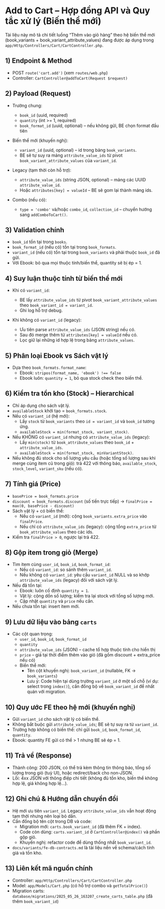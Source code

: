 # Add to Cart – Hợp đồng API và Quy tắc xử lý (Biến thể mới)

Tài liệu này mô tả chi tiết luồng “Thêm vào giỏ hàng” theo hệ biến thể mới (book_variants + book_variant_attribute_values) đang được áp dụng trong `app/Http/Controllers/Cart/CartController.php`.

## 1) Endpoint & Method

- POST `route('cart.add')` (xem `routes/web.php`)
- Controller: `CartController@addToCart(Request $request)`

## 2) Payload (Request)

- Trường chung:
  - `book_id` (uuid, required)
  - `quantity` (int >= 1, required)
  - `book_format_id` (uuid, optional) – nếu không gửi, BE chọn format đầu tiên

- Biến thể mới (khuyến nghị):
  - `variant_id` (uuid, optional) – id trong bảng `book_variants`.
  - BE sẽ tự suy ra mảng `attribute_value_ids` từ pivot `book_variant_attribute_values` của `variant_id`.

- Legacy (tạm thời còn hỗ trợ):
  - `attribute_value_ids` (string JSON, optional) – mảng các UUID `attribute_value_id`.
  - Hoặc `attributes[key] = valueId` – BE sẽ gom lại thành mảng ids.

- Combo (nếu có):
  - `type = 'combo'` và/hoặc `combo_id`, `collection_id` – chuyển hướng sang `addComboToCart()`.

## 3) Validation chính

- `book_id` tồn tại trong `books`.
- `book_format_id` (nếu có) tồn tại trong `book_formats`.
- `variant_id` (nếu có) tồn tại trong `book_variants` và phải thuộc `book_id` đã gửi.
- Với Ebook: bỏ qua mọi thuộc tính/biến thể, quantity sẽ bị ép = 1.

## 4) Suy luận thuộc tính từ biến thể mới

- Khi có `variant_id`:
  - BE lấy `attribute_value_ids` từ pivot `book_variant_attribute_values` theo `book_variant_id = variant_id`.
  - Ghi log hỗ trợ debug.

- Khi không có `variant_id` (legacy):
  - Ưu tiên parse `attribute_value_ids` (JSON string) nếu có.
  - Sau đó merge thêm từ `attributes[key] = valueId` nếu có.
  - Lọc giữ lại những id hợp lệ trong bảng `attribute_values`.

## 5) Phân loại Ebook vs Sách vật lý

- Dựa theo `book_formats.format_name`:
  - Ebook: `stripos(format_name, 'ebook') !== false`
  - Ebook luôn: `quantity = 1`, bỏ qua stock check theo biến thể.

## 6) Kiểm tra tồn kho (Stock) – Hierarchical

- Chỉ áp dụng cho sách vật lý.
- `availableStock` khởi tạo = `book_formats.stock`.
- Nếu có `variant_id` (hệ mới):
  - Lấy `stock` từ `book_variants` theo `id = variant_id` và `book_id` tương ứng.
  - `availableStock = min(format_stock, variant_stock)`.
- Nếu KHÔNG có `variant_id` nhưng có `attribute_value_ids` (legacy):
  - Lấy `min(stock)` từ `book_attribute_values` theo `book_id` + `attribute_value_ids`.
  - `availableStock = min(format_stock, minVariantStock)`.
- Nếu không đủ stock cho số lượng yêu cầu (hoặc tổng số lượng sau khi merge cùng item cũ trong giỏ): trả 422 với thông báo, `available_stock`, `stock_level`, `variant_sku` (nếu có).

## 7) Tính giá (Price)

- `basePrice = book_formats.price`
- `discount = book_formats.discount` (số tiền trực tiếp) → `finalPrice = max(0, basePrice - discount)`
- Sách vật lý + có biến thể:
  - Nếu có `variant_id` (mới): cộng `book_variants.extra_price` vào `finalPrice`.
  - Nếu chỉ có `attribute_value_ids` (legacy): cộng tổng `extra_price` từ `book_attribute_values` theo các ids.
- Kiểm tra `finalPrice > 0`, ngược lại trả 422.

## 8) Gộp item trong giỏ (Merge)

- Tìm item cùng `user_id`, `book_id`, `book_format_id`:
  - Nếu có `variant_id`: so sánh thêm `variant_id`.
  - Nếu không có `variant_id`: yêu cầu `variant_id` NULL và so khớp `attribute_value_ids` (legacy) đối với sách vật lý.
- Nếu đã tồn tại:
  - Ebook: luôn cố định `quantity = 1`.
  - Vật lý: cộng dồn số lượng; kiểm tra lại stock với tổng số lượng mới.
  - Cập nhật `quantity` và `price` nếu cần.
- Nếu chưa tồn tại: insert item mới.

## 9) Lưu dữ liệu vào bảng `carts`

- Các cột quan trọng:
  - `user_id`, `book_id`, `book_format_id`
  - `quantity`
  - `attribute_value_ids` (JSON) – cache tổ hợp thuộc tính cho hiển thị
  - `price` – giá tại thời điểm thêm vào giỏ (đã gồm discount + extra_price nếu có)
  - Biến thể mới:
    - Tên cột khuyến nghị: `book_variant_id` (nullable, FK -> `book_variants`)
    - Lưu ý: Code hiện tại dùng trường `variant_id` ở một số chỗ (ví dụ: select trong `index()`), cần đồng bộ về `book_variant_id` để nhất quán với migration.

## 10) Quy ước FE theo hệ mới (khuyến nghị)

- Gửi `variant_id` cho sách vật lý có biến thể.
- Không bắt buộc gửi `attribute_value_ids`; BE sẽ tự suy ra từ `variant_id`.
- Trường hợp không có biến thể: chỉ gửi `book_id`, `book_format_id`, `quantity`.
- Ebook: quantity FE gửi có thể > 1 nhưng BE sẽ ép = 1.

## 11) Trả về (Response)

- Thành công: 200 JSON, có thể trả kèm thông tin thông báo, tổng số lượng trong giỏ (tuỳ UI), hoặc redirect/back cho non-JSON.
- Lỗi: 4xx JSON với thông điệp chi tiết (không đủ tồn kho, biến thể không hợp lệ, giá không hợp lệ...).

## 12) Ghi chú & Hướng dẫn chuyển đổi

- Hệ mới ưu tiên `variant_id`. Legacy `attribute_value_ids` vẫn hoạt động tạm thời nhưng nên loại bỏ dần.
- Cần đồng bộ tên cột trong DB và code:
  - Migration mới: `carts.book_variant_id` (đã thêm FK + index).
  - Code còn dùng: `carts.variant_id` ở `CartController@index()` và phần gộp giỏ.
  - Khuyến nghị: refactor code để dùng thống nhất `book_variant_id`.
- `docs/variants/fe-db-contracts.md` là tài liệu nền về schema/cách tính giá và tồn kho.

## 13) Liên kết mã nguồn chính

- Controller: `app/Http/Controllers/Cart/CartController.php`
- Model: `app/Models/Cart.php` (có hỗ trợ combo và `getTotalPrice()`)
- Migration carts: `database/migrations/2025_05_26_163207_create_carts_table.php` (đã thêm `book_variant_id`)
